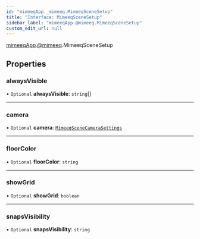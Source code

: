 ```yaml
---
id: "mimeeqApp._mimeeq.MimeeqSceneSetup"
title: "Interface: MimeeqSceneSetup"
sidebar_label: "mimeeqApp.@mimeeq.MimeeqSceneSetup"
custom_edit_url: null
---
```


[mimeeqApp](../modules/mimeeqApp.md).[@mimeeq](../namespaces/mimeeqApp._mimeeq.md).MimeeqSceneSetup

## Properties

### alwaysVisible

• `Optional` **alwaysVisible**: `string`[]

___

### camera

• `Optional` **camera**: [`MimeeqSceneCameraSettings`](mimeeqApp._mimeeq.MimeeqSceneCameraSettings.md)

___

### floorColor

• `Optional` **floorColor**: `string`

___

### showGrid

• `Optional` **showGrid**: `boolean`

___

### snapsVisibility

• `Optional` **snapsVisibility**: `string`
